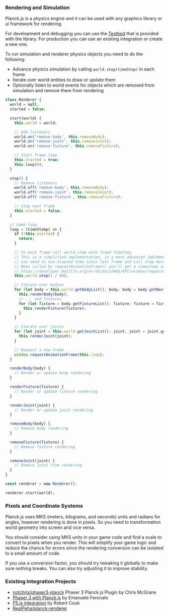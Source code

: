 ### Rendering and Simulation

Planck.js is a physics engine and it can be used with any graphics library or ui framework for rendering.

For development and debugging you can use the [Testbed](./testbed) that is provided with the library. For production you can use an existing integration or create a new one.

To run simulation and renderer physics objects you need to do the following:
- Advance physics simulation by calling `world.step(timeStep)` in each frame
- Iterate over world entities to draw or update them
- Optionally listen to world events for objects which are removed from simulation and remove them from rendering

```js
class Renderer {
  world = null;
  started = false;

  start(world) {
    this.world = world;

    // Add listeners
    world.on('remove-body', this.removeBody);
    world.on('remove-joint', this.removeJoint);
    world.on('remove-fixture', this.removeFixture);

    // Start frame loop
    this.started = true;
    this.loop(0);
  }

  stop() {
    // Remove listeners
    world.off('remove-body', this.removeBody);
    world.off('remove-joint', this.removeJoint);
    world.off('remove-fixture', this.removeFixture);

    // Stop next frame
    this.started = false;
  }

  // Game loop
  loop = (timeStamp) => {
    if (!this.started) {
      return;
    }

    // In each frame call world.step with fixed timeStep
    // This is a simplified implementation, in a more advanced implementation
    // you need to use elapsed time since last frame and call step more than once if needed.
    // When called by requestAnimationFrame() you'll get a timestamp as argument,
    // https://developer.mozilla.org/en-US/docs/Web/API/window/requestAnimationFrame
    this.world.step(1 / 60);

    // Iterate over bodies
    for (let body = this.world.getBodyList(); body; body = body.getNext()) {
      this.renderBody(body);
      // ... and fixtures
      for (let fixture = body.getFixtureList(); fixture; fixture = fixture.getNext()) {
        this.renderFixture(fixture);
      }
    }

    // Iterate over joints
    for (let joint = this.world.getJointList(); joint; joint = joint.getNext()) {
      this.renderJoint(joint);
    }

    // Request a new frame
    window.requestAnimationFrame(this.loop);
  }

  renderBody(body) {
    // Render or update body rendering
  }

  renderFixture(fixture) {
    // Render or update fixture rendering
  }

  renderJoint(joint) {
    // Render or update joint rendering
  }

  removeBody(body) {
    // Remove body rendering
  }

  removeFixture(fixture) {
    // Remove fixture rendering
  }

  removeJoint(joint) {
    // Remove joint from rendering
  }
}

const renderer = new Renderer();

renderer.start(world);

```

### Pixels and Coordinate Systems
Planck.js uses MKS (meters, kilograms, and seconds) units and
radians for angles, however rendering is done in pixels.
So you need to transformation world geometry into screen and vice versa.

You should consider using MKS units in your game code and find a scale to convert
to pixels when you render. This will simplify your game logic and reduce
the chance for errors since the rendering conversion can be isolated to
a small amount of code.

If you use a conversion factor, you should try tweaking it globally to
make sure nothing breaks. You can also try adjusting it to improve
stability.

### Existing Integration Projects

 - [notchris/phaser3-planck](https://github.com/notchris/phaser3-planck) Phaser 3 Planck.js Plugin by Chris McGrane
 - [Phaser 3 with Planck.js](https://www.emanueleferonato.com/2019/10/12/use-box2d-physics-in-your-phaser-3-projects-with-planck-js-javascript-physics-engine/) by Emanuele Feronato
- [P5.js integration](https://sites.google.com/site/professorcookga/planck-box2d-physics-for-javascript-p5) by Robert Cook
- [RealPeha/planck-renderer](https://github.com/RealPeha/planck-renderer)
